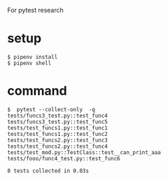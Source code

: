 For pytest research

# setup
```shell
$ pipenv install
$ pipenv shell
```

# command

```shell
$  pytest --collect-only  -q
tests/funcs3_test.py::test_func4
tests/funcs3_test.py::test_func5
tests/test_funcs1.py::test_func1
tests/test_funcs1.py::test_func2
tests/test_funcs2.py::test_func3
tests/test_funcs2.py::test_func4
tests/test_mod.py::TestClass::test__can_print_aaa
tests/fooo/func4_test.py::test_func6

8 tests collected in 0.03s
```
